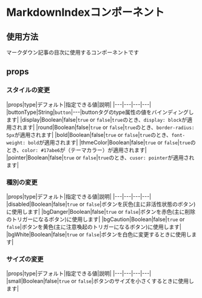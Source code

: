 # MarkdownIndexコンポーネント

## 使用方法

マークダウン記事の目次に使用するコンポーネントです

## props

### スタイルの変更

|props|type|デフォルト|指定できる値|説明|
|---|---|---|---|
|buttonType|String|`button`|---|buttonタグのtype属性の値をバインディングします|
|display|Boolean|false|`true` or `false`|`true`のとき、`display: block`が適用されます|
|round|Boolean|false|`true` or `false`|`true`のとき、`border-radius: 5px`が適用されます|
|bold|Boolean|false|`true` or `false`|`true`のとき、`font-weight: bold`が適用されます|
|thmeColor|Boolean|false|`true` or `false`|`true`のとき、`color: #17abe6`が（テーマカラー）が適用されます|
|pointer|Boolean|false|`true` or `false`|`true`のとき、`cusor: pointer`が適用されます|

### 種別の変更

|props|type|デフォルト|指定できる値|説明|
|---|---|---|---|
|disabled|Boolean|false|`true` or `false`|ボタンを灰色(主に非活性状態のボタン)に使用します|
|bgDanger|Boolean|false|`true` or `false`|ボタンを赤色(主に削除のトリガーになるボタン)に使用します|
|bgCaution|Boolean|false|`true` or `false`|ボタンを黄色(主に注意喚起のトリガーになるボタン)に使用します|
|bgWhite|Boolean|false|`true` or `false`|ボタンを白色に変更するときに使用します|

### サイズの変更

|props|type|デフォルト|指定できる値|説明|
|---|---|---|---|
|small|Boolean|false|`true` or `false`|ボタンのサイズを小さくするときに使用します|
